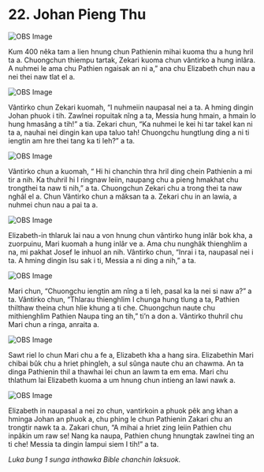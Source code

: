 # 22. Johan Pieng Thu

![OBS Image](https://cdn.door43.org/obs/jpg/360px/obs-en-22-01.jpg)

Kum 400 nêka tam a lien hnung chun Pathienin mihai kuoma thu a hung hril ta a. Chuongchun thiempu tartak, Zekari kuoma chun vântirko a hung inlâra. A nuhmei le ama chu Pathien ngaisak an ni a,” ana chu Elizabeth chun nau a nei thei naw tlat el a.

![OBS Image](https://cdn.door43.org/obs/jpg/360px/obs-en-22-02.jpg)

Vântirko chun Zekari kuomah, “I nuhmeiin naupasal nei a ta. A hming dingin Johan phuok i tih. Zawlnei ropuitak nîng a ta, Messia hung hmain, a hmain lo hung hmasâng a tih!” a tia. Zekari chun, “Ka nuhmei le kei hi tar takel kan ni ta a, nauhai nei dingin kan upa taluo tah! Chuongchu hungtlung ding a ni ti iengtin am hre thei tang ka ti leh?” a ta.

![OBS Image](https://cdn.door43.org/obs/jpg/360px/obs-en-22-03.jpg)

Vântirko chun a kuomah, “ Hi hi chanchin thra hril ding chein Pathienin a mi tir a nih. Ka thuhril hi I ringnaw leiin, naupang chu a pieng hmakhat chu trongthei ta naw ti nih,” a ta. Chuongchun Zekari chu a trong thei ta naw nghâl el a. Chun Vântirko chun a mâksan ta a. Zekari chu in an lawia, a nuhmei chun nau a pai ta a.

![OBS Image](https://cdn.door43.org/obs/jpg/360px/obs-en-22-04.jpg)

Elizabeth-in thlaruk lai nau a von hnung chun vântirko hung inlâr bok kha, a zuorpuinu, Mari kuomah a hung inlâr ve a. Ama chu nunghâk thienghlim a na, mi pakhat Josef le inhuol an nih. Vântirko chun, “Inrai i ta, naupasal nei i ta. A hming dingin Isu sak i ti, Messia a ni ding a nih,” a ta.

![OBS Image](https://cdn.door43.org/obs/jpg/360px/obs-en-22-05.jpg)

Mari chun, “Chuongchu iengtin am nîng a ti leh, pasal ka la nei si naw a?” a ta. Vântirko chun, “Thlarau thienghlim I chunga hung tlung a ta, Pathien thilthaw theina chun hlie khung a ti che. Chuongchun naute chu mithienghlim Pathien Naupa ting an tih,” ti’n a don a. Vântirko thuhril chu Mari chun a ringa, anraita a.

![OBS Image](https://cdn.door43.org/obs/jpg/360px/obs-en-22-06.jpg)

Sawt riel lo chun Mari chu a fe a, Elizabeth kha a hang sira. Elizabethin Mari chibai bûk chu a hriet phingleh, a sul sûnga naute chu an chawma. An ta dinga Pathienin thil a thawhai lei chun an lawm ta em ema. Mari chu thlathum lai Elizabeth kuoma a um hnung chun intieng an lawi nawk a.

![OBS Image](https://cdn.door43.org/obs/jpg/360px/obs-en-22-07.jpg)

Elizabeth in naupasal a nei zo chun, vantirkoin a phuok pêk ang khan a hminga Johan an phuok a, chu phing le chun Pathienin Zakari chu an trongtir nawk ta a. Zakari chun, “A mihai a hriet zing leiin Pathien chu inpâkin um raw se! Nang ka naupa, Pathien chung hnungtak zawlnei ting an ti che! Messia ta dingin lampui siem I tih!” a ta.

_Luka bung 1 sunga inthawka Bible chanchin laksuok._